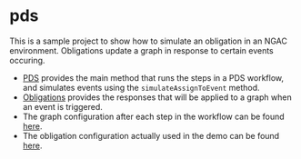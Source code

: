 # pds
This is a sample project to show how to simulate an obligation in an NGAC environment. Obligations update a graph in response to certain events occuring.

- [PDS](src/main/java/pds/PDS.java) provides the main method that runs the steps in a PDS workflow, and simulates events using the `simulateAssignToEvent` method.
- [Obligations](src/main/java/pds/Obligations.java) provides the responses that will be applied to a graph when an event is triggered.
- The graph configuration after each step in the workflow can be found [here](docs/pds.pptx).
- The obligation configuration actually used in the demo can be found [here](docs/createPDS.yml).
